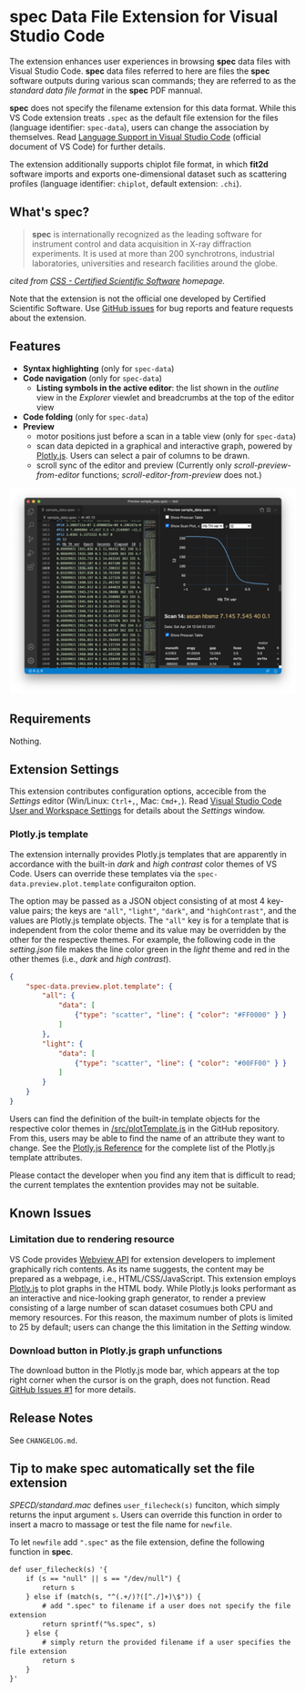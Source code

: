 # __spec__ Data File Extension for Visual Studio Code

The extension enhances user experiences in browsing __spec__ data files with Visual Studio Code.
__spec__ data files referred to here are files the __spec__ software outputs during various scan commands; they are referred to as the _standard data file format_ in the __spec__ PDF mannual.

__spec__ does not specify the filename extension for this data format.
While this VS Code extension treats `.spec` as the default file extension for the files (language identifier: `spec-data`), users can change the association by themselves.
Read [Language Support in Visual Studio Code](https://code.visualstudio.com/docs/languages/overview) (official document of VS Code) for further details.

The extension additionally supports chiplot file format, in which __fit2d__ software imports and exports one-dimensional dataset such as scattering profiles (language identifier: `chiplot`, default extension: `.chi`).

## What's __spec__?

> __spec__ is internationally recognized as the leading software for instrument control and data acquisition in X-ray diffraction experiments.
> It is used at more than 200 synchrotrons, industrial laboratories, universities and research facilities around the globe.

_cited from [CSS - Certified Scientific Software](https://www.certif.com) homepage._

Note that the extension is not the official one developed by Certified Scientific Software.
Use [GitHub issues](https://github.com/fujidana/vscode-spec-data/issues) for bug reports and feature requests about the extension.

## Features

- __Syntax highlighting__ (only for `spec-data`)
- __Code navigation__ (only for `spec-data`)
  - __Listing symbols in the active editor__: the list shown in the _outline_ view in the _Explorer_ viewlet and breadcrumbs at the top of the editor view
- __Code folding__ (only for `spec-data`)
- __Preview__
  - motor positions just before a scan in a table view (only for `spec-data`)
  - scan data depicted in a graphical and interactive graph, powered by [Plotly.js](https://plotly.com/javascript/). Users can select a pair of columns to be drawn.
  - scroll sync of the editor and preview (Currently only _scroll-preview-from-editor_ functions; _scroll-editor-from-preview_ does not.)

![screenshot](resources/screenshot.png)

## Requirements

Nothing.

## Extension Settings

This extension contributes configuration options, accecible from the _Settings_ editor (Win/Linux: `Ctrl+,`, Mac: `Cmd+,`).
Read [Visual Studio Code User and Workspace Settings](https://code.visualstudio.com/docs/getstarted/settings) for details about the _Settings_ window.

### Plotly.js template

The extension internally provides Plotly.js templates that are apparently in accordance with the built-in _dark_ and _high contrast_ color themes of VS Code.
Users can override these templates via the `spec-data.preview.plot.template` configuraiton option.

The option may be passed as a JSON object consisting of at most 4 key-value pairs; the keys are `"all"`, `"light"`, `"dark"`, and `"highContrast"`, and the values are Plotly.js template objects.
The `"all"` key is for a template that is independent from the color theme and its value may be overridden by the other for the respective themes.
For example, the following code in the _setting.json_ file makes the line color green in the _light_ theme and red in the other themes (i.e., _dark_ and _high contrast_).

```json
{
    "spec-data.preview.plot.template": {
        "all": {
            "data": [
                {"type": "scatter", "line": { "color": "#FF0000" } }
            ]
        },
        "light": {
            "data": [
                {"type": "scatter", "line": { "color": "#00FF00" } }
            ]
        }
    }
}
```

Users can find the definition of the built-in template objects for the respective color themes in [/src/plotTemplate.js](https://github.com/fujidana/vscode-spec-data/blob/master/src/plotTemplate.ts) in the GitHub repository.
From this, users may be able to find the name of an attribute they want to change.
See the [Plotly.js Reference](https://plotly.com/javascript/reference/index/) for the complete list of the Plotly.js template attributes.

Please contact the developer when you find any item that is difficult to read; the current templates the exntention provides may not be suitable.

## Known Issues

### Limitation due to rendering resource

VS Code provides [Webview API](https://code.visualstudio.com/api/extension-guides/webview) for extension developers to implement graphically rich contents.
As its name suggests, the content may be prepared as a webpage, i.e., HTML/CSS/JavaScript.
This extension employs [Plotly.js](https://plotly.com/javascript/) to plot graphs in the HTML body.
While Plotly.js looks performant as an interactive and nice-looking graph generator, to render a preview consisting of a large number of scan dataset cosumues both CPU and memory resources.
For this reason, the maximum number of plots is limited to 25 by default; users can change the this limitation in the _Setting_ window.

### Download button in Plotly.js graph unfunctions

The download button in the Plotly.js mode bar, which appears at the top right corner when the cursor is on the graph, does not function.
Read [GitHub Issues #1](https://github.com/fujidana/vscode-spec-data/issues/1) for more details.

## Release Notes

See `CHANGELOG.md`.

## Tip to make __spec__ automatically set the file extension

_SPECD/standard.mac_ defines `user_filecheck(s)` funciton, which simply returns the input argument `s`.
Users can override this function in order to insert a macro to massage or test the file name for `newfile`.

To let `newfile` add `".spec"` as the file extension, define the following function in __spec__.

```
def user_filecheck(s) '{
    if (s == "null" || s == "/dev/null") {
        return s
    } else if (match(s, "^(.+/)?([^./]+)\$")) {
        # add ".spec" to filename if a user does not specify the file extension
        return sprintf("%s.spec", s)
    } else {
        # simply return the provided filename if a user specifies the file extension
        return s
    }
}'
```
